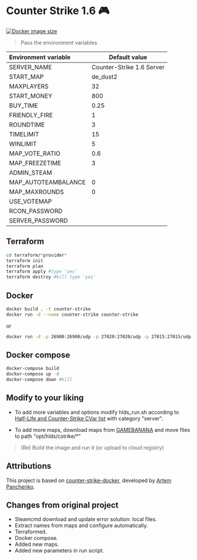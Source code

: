 # Counter Strike 1.6 🎮

[![Docker image size](https://img.shields.io/docker/image-size/malditoidealismo/counter-strike)](https://hub.docker.com/r/malditoidealismo/counter-strike)

> Pass the environment variables

| Environment variable | Default value |
| :------------------- | ------- |
| SERVER_NAME | Counter-Strike 1.6 Server |
| START_MAP            | de_dust2 |
| MAXPLAYERS           | 32 |
| START_MONEY          | 800 |
| BUY_TIME             | 0.25 |
| FRIENDLY_FIRE        | 1 |
| ROUNDTIME            | 3 |
| TIMELIMIT            | 15 |
| WINLIMIT             | 5 |
| MAP_VOTE_RATIO       | 0.6 |
| MAP_FREEZETIME       | 3 |
| ADMIN_STEAM          |         |
| MAP_AUTOTEAMBALANCE  | 0 |
| MAP_MAXROUNDS        | 0 |
| USE_VOTEMAP          |         |
| RCON_PASSWORD          |         |
| SERVER_PASSWORD          |         |


## Terraform

```bash
cd terraform/*provider*
terraform init
terraform plan
terraform apply #type 'yes'
terraform destroy #kill type 'yes'
```

## Docker


```bash
docker build . -t counter-strike
docker run -d --name counter-strike counter-strike
```

or

```bash
docker run -d -p 26900:26900/udp -p 27020:27020/udp -p 27015:27015/udp -p 27015:27015 -e ADMIN_STEAM=0:1:1234566 --name counter-strike malditoidealismo/counter-strike:latest
```

## Docker compose


```bash
docker-compose build
docker-compose up -d
docker-compose down #kill
```

## Modify to your liking

- To add more variables and options modify hlds_run.sh according to [Half-Life and Counter-Strike CVar list](http://txdv.github.io/cstrike-cvarlist/) with category "server".
  
- To add more maps, download maps from [GAMEBANANA](https://gamebanana.com/maps/games/4254) and move files to path "opt/hlds/cstrike/*"

> (Re) Build the image and run it (or upload to cloud registry)

## Attributions
This project is based on [counter-strike-docker](https://github.com/artem-panchenko/counter-strike-docker), developed by [Artem Panchenko](https://github.com/artem-panchenko).

## Changes from original project

- Steamcmd download and update error solution: local files.
- Extract names from maps and configure automatically.
- Terraformed.
- Docker compose.
- Added new maps.
- Added new parameters in run script.
